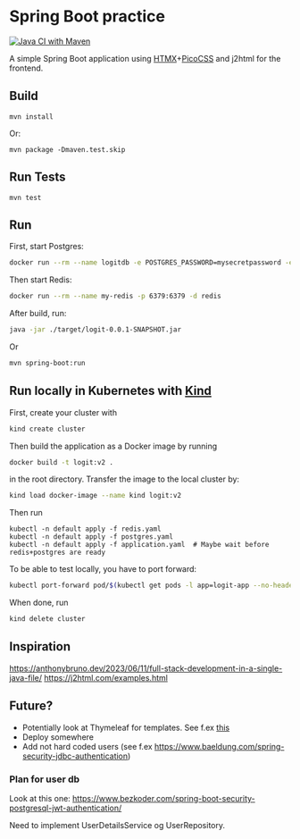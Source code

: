 # Spring Boot practice

[![Java CI with Maven](https://github.com/FredrikMeyer/logit/actions/workflows/maven.yml/badge.svg)](https://github.com/FredrikMeyer/logit/actions/workflows/maven.yml)

A simple Spring Boot application using [HTMX](https://htmx.org/examples/)+[PicoCSS](https://picocss.com/docs/containers.html) and j2html for the frontend.

## Build

`mvn install`

Or:

`mvn package -Dmaven.test.skip`

## Run Tests

`mvn test`

## Run

First, start Postgres:

```bash
docker run --rm --name logitdb -e POSTGRES_PASSWORD=mysecretpassword -e POSTGRES_USER=logit -p 5432:5432 -d postgres
```

Then start Redis:
```bash
docker run --rm --name my-redis -p 6379:6379 -d redis
```

After build, run:

```bash
java -jar ./target/logit-0.0.1-SNAPSHOT.jar
```

Or

```bash
mvn spring-boot:run
```

## Run locally in Kubernetes with [Kind](https://kind.sigs.k8s.io/)

First, create your cluster with

```bash
kind create cluster
```

Then build the application as a Docker image by running

```bash
docker build -t logit:v2 .
```

in the root directory. Transfer the image to the local cluster by:

```bash
kind load docker-image --name kind logit:v2
```

Then run

```
kubectl -n default apply -f redis.yaml
kubectl -n default apply -f postgres.yaml
kubectl -n default apply -f application.yaml  # Maybe wait before redis+postgres are ready
```

To be able to test locally, you have to port forward:

```bash
kubectl port-forward pod/$(kubectl get pods -l app=logit-app --no-headers | awk 'NR==1{print $1}') 8080:8080
```

When done, run

```bash
kind delete cluster
```

## Inspiration

https://anthonybruno.dev/2023/06/11/full-stack-development-in-a-single-java-file/
https://j2html.com/examples.html

## Future?

 - Potentially look at Thymeleaf for templates. See f.ex [this](https://github.com/wiverson/htmx-demo?tab=readme-ov-file) 
 - Deploy somewhere
 - Add not hard coded users (see f.ex https://www.baeldung.com/spring-security-jdbc-authentication)


### Plan for user db

Look at this one: https://www.bezkoder.com/spring-boot-security-postgresql-jwt-authentication/

Need to implement UserDetailsService og UserRepository.
